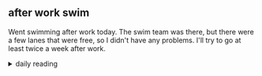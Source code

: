 ## after work swim

Went swimming after work today. The swim team was there, but there were a few lanes that were free, so I didn't have any problems. I'll try to go at least twice a week after work.

<details markdown="1">
<summary>daily reading</summary>

| {{ page.date | date: "%B %-d, %Y" }} |
| :-------------: |
| [2 Sam. 4–5; 1 Cor. 15; Ezek. 13; Ps. 52–54]({% link _Bible/Bible-year-1.md %}) |
| [BC 22; HC 69-74; CD III/IV: Art. 9-11]({% link _three_forms/three-forms-month-2.md %}) |
| [The Chalcedonian Definition](https://thewestminsterstandard.org/the-chalcedonian-creed/) |

</details>